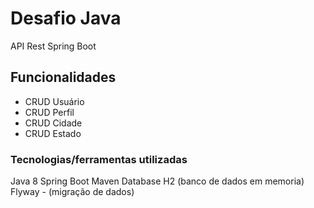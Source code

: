 # Desafio Java

API Rest Spring Boot

## Funcionalidades

* CRUD Usuário
* CRUD Perfil
* CRUD Cidade
* CRUD Estado

### Tecnologias/ferramentas utilizadas

Java 8
Spring Boot
Maven
Database H2 (banco de dados em memoria)
Flyway - (migração de dados)

